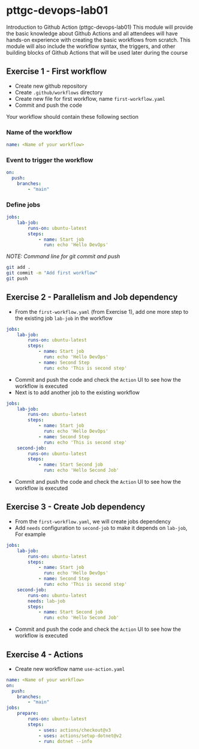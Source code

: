 # pttgc-devops-lab01
Introduction to Github Action (pttgc-devops-lab01)
This module will provide the basic knowledge about Github Actions and all attendees will have hands-on experience with creating the basic workflows from scratch. This module will also include the workflow syntax, the triggers, and other building blocks of Github Actions that will be used later during the course

## Exercise 1 - First workflow
- Create new github repository
- Create `.github/workflows` directory
- Create new file for first workflow, name `first-workflow.yaml`
- Commit and push the code

Your workflow should contain these following section


### Name of the workflow
```yaml
name: <Name of your workflow>
```

### Event to trigger the workflow
```yaml
on:
  push:
    branches:
        - "main"
```

### Define jobs
```yaml
jobs:
    lab-job:
        runs-on: ubuntu-latest
        steps:
            - name: Start job
              run: echo 'Hello DevOps'   
```

*NOTE: Command line for git commit and push*
```sh
git add .
git commit -m "Add first workflow"
git push
```

## Exercise 2 - Parallelism and Job dependency

- From the `first-workflow.yaml` (from Exercise 1), add one more step to the existing job `lab-job` in the workflow
```yaml
jobs:
    lab-job:
        runs-on: ubuntu-latest
        steps:
            - name: Start job
              run: echo 'Hello DevOps'
            - name: Second Step
              run: echo 'This is second step'
```
- Commit and push the code and check the `Action` UI to see how the workflow is executed
- Next is to add another job to the existing workflow
```yaml
jobs:
    lab-job:
        runs-on: ubuntu-latest
        steps:
            - name: Start job
              run: echo 'Hello DevOps'
            - name: Second Step
              run: echo 'This is second step'
    second-job:
        runs-on: ubuntu-latest
        steps:
            - name: Start Second job
              run: echo 'Hello Second Job'
```
- Commit and push the code and check the `Action` UI to see how the workflow is executed

## Exercise 3 - Create Job dependency
- From the `first-workflow.yaml`, we will create jobs dependency
- Add `needs` configuration to `second-job` to make it depends on `lab-job`, For example
```yaml
jobs:
    lab-job:
        runs-on: ubuntu-latest
        steps:
            - name: Start job
              run: echo 'Hello DevOps'
            - name: Second Step
              run: echo 'This is second step'
    second-job:
        runs-on: ubuntu-latest
        needs: lab-job
        steps:
            - name: Start Second job
              run: echo 'Hello Second Job'
```
- Commit and push the code and check the `Action` UI to see how the workflow is executed

## Exercise 4 - Actions
- Create new workflow name `use-action.yaml`
```yaml
name: <Name of your workflow>
on:
  push:
    branches:
        - "main"
jobs:
    prepare:
        runs-on: ubuntu-latest
        steps:
            - uses: actions/checkout@v3
            - uses: actions/setup-dotnet@v2
            - run: dotnet --info
```
